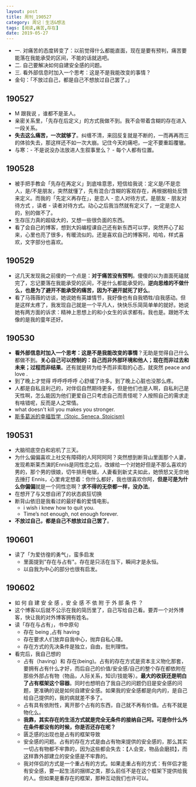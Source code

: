 ```yaml
---
layout: post
title: 周刊_190527
category: 周记｜生活&想法
tags: [阅读,痛苦,存在]
date: 2019-05-27
---
```


- 一. 对痛苦的态度转变了：以前觉得什么都能直面，现在是要有预判，痛苦要能落在我能承受的区间，不能的话就逃吧。
- 二. 自己要解决如何自建安全感的问题。 
- 三. 看外部信息时加入一个思考：这是不是我能改变的事情？
-  金句：「不放过自己，都是自己不想放过自己罢了。」

## 190527 
- M 跟我说 ，谁都不是圣人。
- 亲密关系里，「先存在后定义」的方式我做不到。我不会带着含糊的存在进入一段关系。
- **失去这么痛苦，一次就够了**。纠缠不清，来回反复就是不断的，一而再再而三的体验失去，那这样还不如一次大崩。记住今天的痛吧，一定不要重蹈覆辙。 
- 与寒：- 不是说没办法放进人生叙事里么？ - 每个人都有位置。


## 190528
- 被手把手教会「先存在再定义」到底啥意思，短信给我说：定义是/不是恋人，是/不是朋友，突然就懂了，先有混合/含糊的客观存在，再根据相处反馈来定义。而我的「先定义再存在」，是恋人 - 恋人对待方式，是朋友 - 朋友对待方式 ，读者 - 读者对待方式。动心之后我当然就有定义了，一定是恋人的，别的做不了。
- 生存压力真的超级大的，又想一些很负面的东西。
- 看了会自己的博客，想到大妈编程课自己还有新东西可以学，突然开心了起来，心里也亮了很多，有暖流似的。还是喜欢自己的博客阿，哈哈，样式喜欢，文字部分也喜欢。


## 190529
- 这几天发现我之前傻的一个点是：**对于痛苦没有预判**。傻傻的以为直面死磕就完了，忘记要落在我能承受的区间，不是什么都能承受的。**逆向思维的不做什么，也是为了避开不能承受的痛苦，因为不避开就死了好么**。 
- 看了马薇薇的访谈，她说她有英雄情节，我好像也有自我牺牲/自我感动。但是这样太疼了，我发现自己就是一个平凡人，快快乐乐简简单单的就好。她说她有两方面的诉求：精神上思想上的和小女生的诉求都有。我也是。跟她不太像的是我的童年还好。

## 190530 
- **看外部信息时加入一个思考：这是不是我能改变的事情**？无助是觉得自己什么都做不到。**关心自己可以控制的：自己而非外部环境和他人；现在而非过去和未来；过程而非结果**。还有就是转为给予而非索取的心态，就突然 peace and love . 
- 到了晚上才觉得 呼呼呼呼呼 心舒缓了许多。到了晚上心脏也没那么疼。
- 人都是自私且利己的，对伴侣自然期待更多，但是他们也是人啊，自私利己是天性啊，怎么能因为他们更爱自己只考虑自己而责怪呢？人按照自己的需求走有啥错呢，反而是人之常情。
- what doesn't kill you makes you stronger.
- [斯多葛派的幸福哲学（Stoic, Seneca, Stoicism)](https://www.youtube.com/watch?v=e6WqkTql-wE)

## 190531
- 大脑彻底空白和宕机了三天。
- 为什么偏偏喜欢上社交有障碍的人阿阿阿阿？突然想到断背山里面那个人妻，发现希斯莱杰演的Ennis是同性恋之后，改嫁给一个对她好但是不那么喜欢的男的，那个男的很娘，切牛排用电锯，人妻看到新丈夫如此，她愤怒又无奈地去捶打 Ennis，心里肯定想着：你什么都好，我也很喜欢你阿，**但是可是为什么你偏偏**就是一个同性恋啊？**求不得的无奈都一样，没办法**。
- 在想开了与又想自闭了的状态疯狂切换 
- 断背山依旧是我看过的最好看的爱情电影。
   - i wish i knew how to quit you.
   - Time’s not enough, not enough forever.
- **不放过自己，都是自己不想放过自己罢了**。

## 190601
- 读了「为爱彷徨的勇气」，蛮多启发
  - 里面提到"存在与占有"。存在是只活在当下，瞬间才是永恒。
  - 以自我为中心的部分也很有启发。
  
## 190602
- 如 何 自 建 安 全 感 ，安 全 感 不 依 附 于 外 部 条 件 ？
- 这个博客以后就不公示在我的简历里了，自己写给自己看。要弄一个对外博客，快让我的对外博客拥有姓名。
- 读「存在与占有」，书中原句
    - 存在 being ,占有 having
    - 存在要求人们放弃自我中心，抛弃自私心理。
    - 存在方式的先决条件是独立，自由，批判理性。
- 看完后，我自己想的
  - 占有（having）和 存在(being)。占有的存在方式是资本主义物化那套，要拥有占有什么才好，而后自己的价值/安全感/自己的整个存在都依附在那些外部占有物（物品，人际关系，知识/技能等）。**最大的收获还是明白了占有框架这个容器**。同时也想明白了我自己的问题仍旧是安全感的问题，更准确的说是如何自建安全感。如果我的安全感都是向内的，是自己给自己提供的，我的病就差不多了。
  - 占有具有依附性，离开那个占有的东西，自己就不再有价值。占有不就是物化么。
  - **我靠，其实存在的生活方式就是完全无条件的接纳自己阿。可是你什么外在条件都没有的时候，你是否还存在呢？**
  - 匮乏感的出现也是占有的框架导致
  - 安全感的问题。占有的存在方式是由占有物来提供的安全感的，那么其实一切占有物都不牢靠的，因为这些都会失去：【人会变，物品会磨损】，而这样靠外部建立的安全感是不牢靠的。
  - 我对伴侣的方式是一个重占有的方式。如果走重占有的方式：有伴侣才能有安全感，要一起生活的捆绑之类，那么前任不是在这个框架下提供给我的人。但如果是重存在的框架，那种互动我们也许可以。

